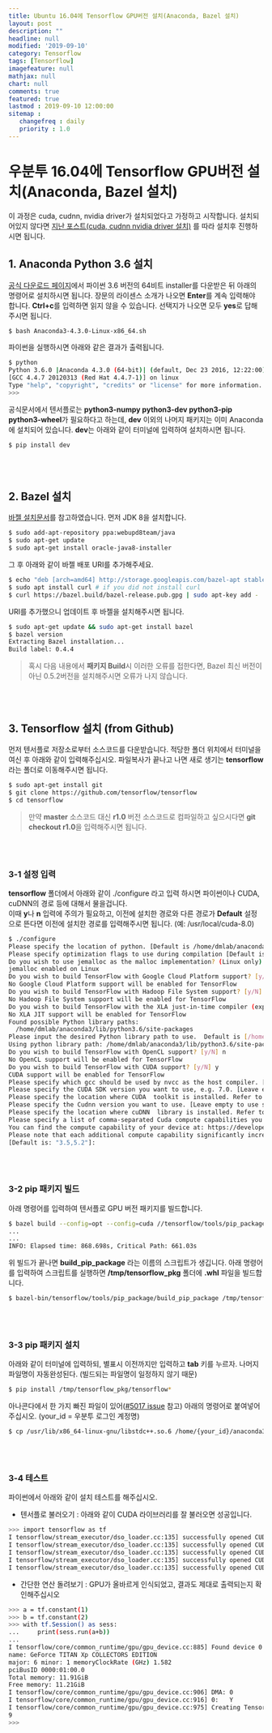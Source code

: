 ```yaml
---
title: Ubuntu 16.04에 Tensorflow GPU버전 설치(Anaconda, Bazel 설치)
layout: post
description: ""
headline: null
modified: '2019-09-10'
category: Tensorflow
tags: [Tensorflow]
imagefeature: null
mathjax: null
chart: null
comments: true
featured: true
lastmod : 2019-09-10 12:00:00
sitemap :  
   changefreq : daily
   priority : 1.0
---
```


# 우분투 16.04에 Tensorflow GPU버전 설치(Anaconda, Bazel 설치)

이 과정은 cuda, cudnn, nvidia driver가 설치되었다고 가정하고 시작합니다.
설치되어있지 않다면 <a href="https://seongmun-hong.github.io/cuda/Cuda-Cudnn-Nvidia-Driver">지난 포스트(cuda, cudnn nvidia driver 설치)</a> 를 따라 설치후 진행하시면 됩니다.

## 1. Anaconda Python 3.6 설치

[공식 다운로드 페이지](https://www.anaconda.com/download/)에서 파이썬 3.6 버전의 64비트 installer를 다운받은 뒤 아래의 명령어로 설치하시면 됩니다.
장문의 라이센스 소개가 나오면 **Enter**를 계속 입력해야 합니다. **Ctrl+c**를 입력하면 읽지 않을 수 있습니다.
선택지가 나오면 모두 **yes**로 답해주시면 됩니다.

```sh
$ bash Anaconda3-4.3.0-Linux-x86_64.sh
```

파이썬을 실행하시면 아래와 같은 결과가 출력됩니다.

```sh
$ python
Python 3.6.0 |Anaconda 4.3.0 (64-bit)| (default, Dec 23 2016, 12:22:00)
[GCC 4.4.7 20120313 (Red Hat 4.4.7-1)] on linux
Type "help", "copyright", "credits" or "license" for more information.
>>>
```

공식문서에서 텐서플로는 **python3-numpy python3-dev python3-pip python3-wheel**가 필요하다고 하는데, **dev** 이외의 나머지 패키지는 이미 Anaconda에 설치되어 있습니다. **dev**는 아래와 같이 터미널에 입력하여 설치하시면 됩니다.


```sh
$ pip install dev
```

<br/><br/>
## 2. Bazel 설치
[바젤 설치문서](https://docs.bazel.build/versions/master/install.html)를 참고하였습니다. 먼저 JDK 8을 설치합니다.

```sh
$ sudo add-apt-repository ppa:webupd8team/java
$ sudo apt-get update
$ sudo apt-get install oracle-java8-installer
```

그 후 아래와 같이 바젤 배포 URI를 추가해주세요.

```sh
$ echo "deb [arch=amd64] http://storage.googleapis.com/bazel-apt stable jdk1.8" | sudo tee /etc/apt/sources.list.d/bazel.list
$ sudo apt install curl # if you did not install curl
$ curl https://bazel.build/bazel-release.pub.gpg | sudo apt-key add -
```

URI를 추가했으니 업데이트 후 바젤을 설치해주시면 됩니다.

```sh
$ sudo apt-get update && sudo apt-get install bazel
$ bazel version
Extracting Bazel installation...
Build label: 0.4.4
```

> 혹시 다음 내용에서 **패키지 Build**시 이러한 오류를 접한다면, Bazel 최신 버전이 아닌 0.5.2버전을 설치해주시면 오류가 나지 않습니다.

<br/><br/>

## 3. Tensorflow 설치 (from Github)

먼저 텐서플로 저장소로부터 소스코드를 다운받습니다.
적당한 폴더 위치에서 터미널을 여신 후 아래와 같이 입력해주십시오. 파일복사가 끝나고 나면 새로 생기는 **tensorflow**라는 폴더로 이동해주시면 됩니다.

```sh
$ sudo apt-get install git
$ git clone https://github.com/tensorflow/tensorflow
$ cd tensorflow
```

> 만약 **master** 소스코드 대신 **r1.0** 버전 소스코드로 컴파일하고 싶으시다면 **git checkout r1.0**을 입력해주시면 됩니다.

<br/><br/>
### 3-1 설정 입력
**tensorflow** 폴더에서 아래와 같이 ./configure 라고 입력 하시면 파이썬이나 CUDA, cuDNN의 경로 등에 대해서 물을겁니다.  
이때 **y**나 **n** 입력에 주의가 필요하고, 이전에 설치한 경로와 다른 경로가 **Default** 설정으로 뜬다면 이전에 설치한 경로를 입력해주시면 됩니다. (예: /usr/local/cuda-8.0)

```sh
$ ./configure
Please specify the location of python. [Default is /home/dmlab/anaconda3/bin/python]:
Please specify optimization flags to use during compilation [Default is -march=native]:
Do you wish to use jemalloc as the malloc implementation? (Linux only) [Y/n] y
jemalloc enabled on Linux
Do you wish to build TensorFlow with Google Cloud Platform support? [y/N] n
No Google Cloud Platform support will be enabled for TensorFlow
Do you wish to build TensorFlow with Hadoop File System support? [y/N] n
No Hadoop File System support will be enabled for TensorFlow
Do you wish to build TensorFlow with the XLA just-in-time compiler (experimental)? [y/N] n
No XLA JIT support will be enabled for TensorFlow
Found possible Python library paths:
  /home/dmlab/anaconda3/lib/python3.6/site-packages
Please input the desired Python library path to use.  Default is [/home/dmlab/anaconda3/lib/python3.6/site-packages]
Using python library path: /home/dmlab/anaconda3/lib/python3.6/site-packages
Do you wish to build TensorFlow with OpenCL support? [y/N] n
No OpenCL support will be enabled for TensorFlow
Do you wish to build TensorFlow with CUDA support? [y/N] y
CUDA support will be enabled for TensorFlow
Please specify which gcc should be used by nvcc as the host compiler. [Default is /usr/bin/gcc]:
Please specify the CUDA SDK version you want to use, e.g. 7.0. [Leave empty to use system default]:
Please specify the location where CUDA  toolkit is installed. Refer to README.md for more details. [Default is /usr/local/cuda]: /usr/local/cuda-8.0
Please specify the Cudnn version you want to use. [Leave empty to use system default]:
Please specify the location where cuDNN  library is installed. Refer to README.md for more details. [Default is /usr/local/cuda-8.0]:
Please specify a list of comma-separated Cuda compute capabilities you want to build with.
You can find the compute capability of your device at: https://developer.nvidia.com/cuda-gpus.
Please note that each additional compute capability significantly increases your build time and binary size.
[Default is: "3.5,5.2"]:
```

<br/><br/>

### 3-2 pip 패키지 빌드

아래 명령어를 입력하여 텐서플로 GPU 버전 패키지를 빌드합니다.

```sh
$ bazel build --config=opt --config=cuda //tensorflow/tools/pip_package:build_pip_package
...
...
INFO: Elapsed time: 868.698s, Critical Path: 661.03s
```

위 빌드가 끝나면 **build_pip_package** 라는 이름의 스크립트가 생깁니다. 아래 명령어를 입력하여 스크립트를 실행하면 **/tmp/tensorflow_pkg** 폴더에 **.whl** 파일을 빌드합니다.

```sh
$ bazel-bin/tensorflow/tools/pip_package/build_pip_package /tmp/tensorflow_pkg
```

<br/><br/>

### 3-3 pip 패키지 설치

아래와 같이 터미널에 입력하되, 별표시 이전까지만 입력하고 **tab** 키를 누르자. 나머지 파일명이 자동완성된다. (빌드되는 파일명이 일정하지 않기 때문)

```sh
$ pip install /tmp/tensorflow_pkg/tensorflow*
```

아나콘다에서 한 가지 빠진 파일이 있어([#5017 issue](https://github.com/tensorflow/tensorflow/issues/5017) 참고) 아래의 명령어로 붙여넣어주십시오. (your_id = 우분투 로그인 계정명)

```sh
$ cp /usr/lib/x86_64-linux-gnu/libstdc++.so.6 /home/{your_id}/anaconda3/lib/
```

<br/><br/>
### 3-4 테스트
파이썬에서 아래와 같이 설치 테스트를 해주십시오.
* 텐서플로 불러오기 : 아래와 같이 CUDA 라이브러리를 잘 불러오면 성공입니다.
```sh
>>> import tensorflow as tf
I tensorflow/stream_executor/dso_loader.cc:135] successfully opened CUDA library libcublas.so.8.0 locally
I tensorflow/stream_executor/dso_loader.cc:135] successfully opened CUDA library libcudnn.so.5 locally
I tensorflow/stream_executor/dso_loader.cc:135] successfully opened CUDA library libcufft.so.8.0 locally
I tensorflow/stream_executor/dso_loader.cc:135] successfully opened CUDA library libcuda.so.1 locally
I tensorflow/stream_executor/dso_loader.cc:135] successfully opened CUDA library libcurand.so.8.0 locally
```

* 간단한 연산 돌려보기 : GPU가 올바르게 인식되었고, 결과도 제대로 출력되는지 확인해주십시오
```sh
>>> a = tf.constant(1)
>>> b = tf.constant(2)
>>> with tf.Session() as sess:
...     print(sess.run(a+b))
...
I tensorflow/core/common_runtime/gpu/gpu_device.cc:885] Found device 0 with properties:
name: GeForce TITAN Xp COLLECTORS EDITION
major: 6 minor: 1 memoryClockRate (GHz) 1.582
pciBusID 0000:01:00.0
Total memory: 11.91GiB
Free memory: 11.21GiB
I tensorflow/core/common_runtime/gpu/gpu_device.cc:906] DMA: 0
I tensorflow/core/common_runtime/gpu/gpu_device.cc:916] 0:   Y
I tensorflow/core/common_runtime/gpu/gpu_device.cc:975] Creating TensorFlow device (/gpu:0) -> (device: 0, name: GeForce TITAN Xp COLLECTORS EDITION, pci bus id: 0000:01:00.0)
9
>>>
```